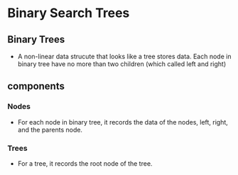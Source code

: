 # Binary Search Trees

## Binary Trees
- A non-linear data strucute that looks like a tree stores data. Each node in binary tree have no more than two children (which called left and right)

## components

### Nodes
- For each node in binary tree, it records the data of the nodes, left, right, and the parents node. 

### Trees
- For a tree, it records the root node of the tree. 
